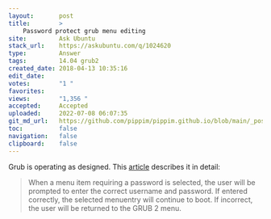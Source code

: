 ```yaml
---
layout:       post
title:        >
    Password protect grub menu editing
site:         Ask Ubuntu
stack_url:    https://askubuntu.com/q/1024620
type:         Answer
tags:         14.04 grub2
created_date: 2018-04-13 10:35:16
edit_date:    
votes:        "1 "
favorites:    
views:        "1,356 "
accepted:     Accepted
uploaded:     2022-07-08 06:07:35
git_md_url:   https://github.com/pippim/pippim.github.io/blob/main/_posts/2018/2018-04-13-Password-protect-grub-menu-editing.md
toc:          false
navigation:   false
clipboard:    false
---
```


Grub is operating as designed. This [article][1] describes it in detail:

> When a menu item requiring a password is selected, the user will be  
> prompted to enter the correct username and password. If entered  
> correctly, the selected menuentry will continue to boot. If incorrect,  
> the user will be returned to the GRUB 2 menu.  


  [1]: https://help.ubuntu.com/community/Grub2/Passwords
